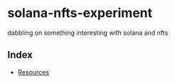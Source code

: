 # solana-nfts-experiment
dabbling on something interesting with solana and nfts

## Index
- [Resources](RESOURCES.md)
